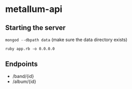 # metallum-api

## Starting the server

`mongod --dbpath data` (make sure the data directory exists)

`ruby app.rb -o 0.0.0.0`


## Endpoints

- /band/{id}
- /album/{id}

